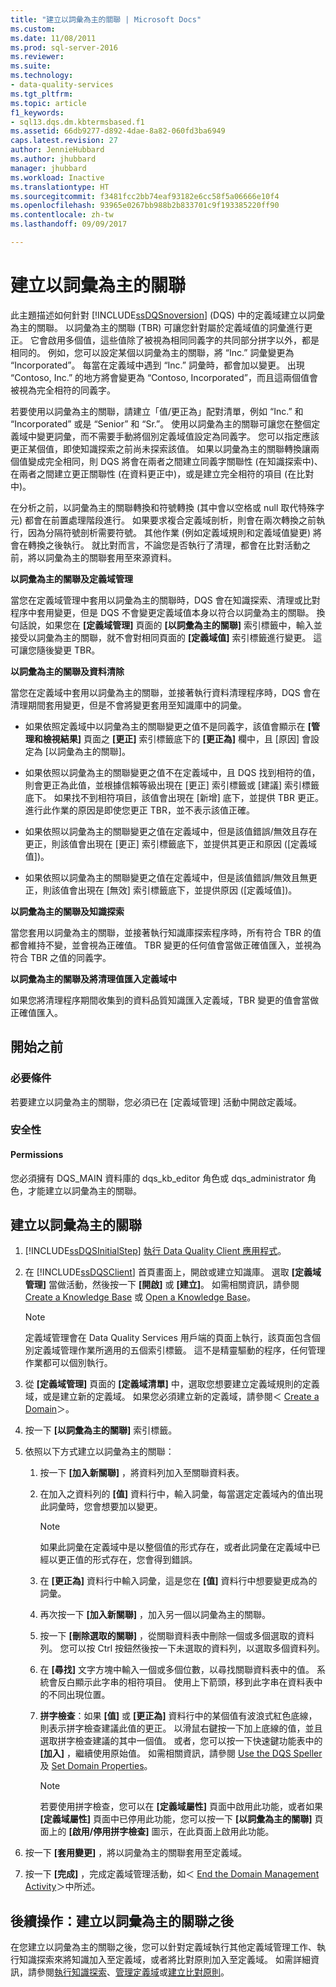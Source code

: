 ```yaml
---
title: "建立以詞彙為主的關聯 | Microsoft Docs"
ms.custom: 
ms.date: 11/08/2011
ms.prod: sql-server-2016
ms.reviewer: 
ms.suite: 
ms.technology:
- data-quality-services
ms.tgt_pltfrm: 
ms.topic: article
f1_keywords:
- sql13.dqs.dm.kbtermsbased.f1
ms.assetid: 66db9277-d892-4dae-8a82-060fd3ba6949
caps.latest.revision: 27
author: JennieHubbard
ms.author: jhubbard
manager: jhubbard
ms.workload: Inactive
ms.translationtype: HT
ms.sourcegitcommit: f3481fcc2bb74eaf93182e6cc58f5a06666e10f4
ms.openlocfilehash: 93965e0267bb988b2b833701c9f193385220ff90
ms.contentlocale: zh-tw
ms.lasthandoff: 09/09/2017

---
```

# <a name="create-term-based-relations"></a>建立以詞彙為主的關聯
  此主題描述如何針對 [!INCLUDE[ssDQSnoversion](../includes/ssdqsnoversion-md.md)] (DQS) 中的定義域建立以詞彙為主的關聯。 以詞彙為主的關聯 (TBR) 可讓您針對屬於定義域值的詞彙進行更正。 它會啟用多個值，這些值除了被視為相同同義字的共同部分拼字以外，都是相同的。 例如，您可以設定某個以詞彙為主的關聯，將 “Inc.” 詞彙變更為 “Incorporated”。 每當在定義域中遇到 “Inc.” 詞彙時，都會加以變更。 出現 “Contoso, Inc.” 的地方將會變更為 “Contoso, Incorporated”，而且這兩個值會被視為完全相符的同義字。  
  
 若要使用以詞彙為主的關聯，請建立「值/更正為」配對清單，例如 “Inc.” 和 “Incorporated” 或是 “Senior” 和 “Sr.”。 使用以詞彙為主的關聯可讓您在整個定義域中變更詞彙，而不需要手動將個別定義域值設定為同義字。 您可以指定應該更正某個值，即使知識探索之前尚未探索該值。 如果以詞彙為主的關聯轉換讓兩個值變成完全相同，則 DQS 將會在兩者之間建立同義字關聯性 (在知識探索中)、在兩者之間建立更正關聯性 (在資料更正中)，或是建立完全相符的項目 (在比對中)。  
  
 在分析之前，以詞彙為主的關聯轉換和符號轉換 (其中會以空格或 null 取代特殊字元) 都會在前置處理階段進行。 如果要求複合定義域剖析，則會在兩次轉換之前執行，因為分隔符號剖析需要符號。 其他作業 (例如定義域規則和定義域值變更) 將會在轉換之後執行。 就比對而言，不論您是否執行了清理，都會在比對活動之前，將以詞彙為主的關聯套用至來源資料。  
  
 **以詞彙為主的關聯及定義域管理**  
  
 當您在定義域管理中套用以詞彙為主的關聯時，DQS 會在知識探索、清理或比對程序中套用變更，但是 DQS 不會變更定義域值本身以符合以詞彙為主的關聯。 換句話說，如果您在 **[定義域管理]** 頁面的 **[以詞彙為主的關聯]** 索引標籤中，輸入並接受以詞彙為主的關聯，就不會對相同頁面的 **[定義域值]** 索引標籤進行變更。 這可讓您隨後變更 TBR。  
  
 **以詞彙為主的關聯及資料清除**  
  
 當您在定義域中套用以詞彙為主的關聯，並接著執行資料清理程序時，DQS 會在清理期間套用變更，但是不會將變更套用至知識庫中的詞彙。  
  
-   如果依照定義域中以詞彙為主的關聯變更之值不是同義字，該值會顯示在 **[管理和檢視結果]** 頁面之 **[更正]** 索引標籤底下的 **[更正為]** 欄中，且 [原因] 會設定為 [以詞彙為主的關聯]。  
  
-   如果依照以詞彙為主的關聯變更之值不在定義域中，且 DQS 找到相符的值，則會更正為此值，並根據信賴等級出現在 [更正] 索引標籤或 [建議] 索引標籤底下。 如果找不到相符項目，該值會出現在 [新增] 底下，並提供 TBR 更正。 進行此作業的原因是即使您更正 TBR，並不表示該值正確。  
  
-   如果依照以詞彙為主的關聯變更之值在定義域中，但是該值錯誤/無效且存在更正，則該值會出現在 [更正] 索引標籤底下，並提供其更正和原因 ([定義域值])。  
  
-   如果依照以詞彙為主的關聯變更之值在定義域中，但是該值錯誤/無效且無更正，則該值會出現在 [無效] 索引標籤底下，並提供原因 ([定義域值])。  
  
 **以詞彙為主的關聯及知識探索**  
  
 當您套用以詞彙為主的關聯，並接著執行知識庫探索程序時，所有符合 TBR 的值都會維持不變，並會視為正確值。 TBR 變更的任何值會當做正確值匯入，並視為符合 TBR 之值的同義字。  
  
 **以詞彙為主的關聯及將清理值匯入定義域中**  
  
 如果您將清理程序期間收集到的資料品質知識匯入定義域，TBR 變更的值會當做正確值匯入。  
  
##  <a name="BeforeYouBegin"></a> 開始之前  
  
###  <a name="Prerequisites"></a> 必要條件  
 若要建立以詞彙為主的關聯，您必須已在 [定義域管理] 活動中開啟定義域。  
  
###  <a name="Security"></a> 安全性  
  
####  <a name="Permissions"></a> Permissions  
 您必須擁有 DQS_MAIN 資料庫的 dqs_kb_editor 角色或 dqs_administrator 角色，才能建立以詞彙為主的關聯。  
  
##  <a name="Create"></a> 建立以詞彙為主的關聯  
  
1.  [!INCLUDE[ssDQSInitialStep](../includes/ssdqsinitialstep-md.md)] [執行 Data Quality Client 應用程式](../data-quality-services/run-the-data-quality-client-application.md)。  
  
2.  在 [!INCLUDE[ssDQSClient](../includes/ssdqsclient-md.md)] 首頁畫面上，開啟或建立知識庫。 選取 **[定義域管理]** 當做活動，然後按一下 **[開啟]** 或 **[建立]**。 如需相關資訊，請參閱 [Create a Knowledge Base](../data-quality-services/create-a-knowledge-base.md) 或 [Open a Knowledge Base](../data-quality-services/open-a-knowledge-base.md)。  
  
    > [!NOTE]  
    >  定義域管理會在 Data Quality Services 用戶端的頁面上執行，該頁面包含個別定義域管理作業所適用的五個索引標籤。 這不是精靈驅動的程序，任何管理作業都可以個別執行。  
  
3.  從 **[定義域管理]** 頁面的 **[定義域清單]** 中，選取您想要建立定義域規則的定義域，或是建立新的定義域。 如果您必須建立新的定義域，請參閱＜ [Create a Domain](../data-quality-services/create-a-domain.md)＞。  
  
4.  按一下 **[以詞彙為主的關聯]** 索引標籤。  
  
5.  依照以下方式建立以詞彙為主的關聯：  
  
    1.  按一下 **[加入新關聯]** ，將資料列加入至關聯資料表。  
  
    2.  在加入之資料列的 **[值]** 資料行中，輸入詞彙，每當選定定義域內的值出現此詞彙時，您會想要加以變更。  
  
        > [!NOTE]  
        >  如果此詞彙在定義域中是以整個值的形式存在，或者此詞彙在定義域中已經以更正值的形式存在，您會得到錯誤。  
  
    3.  在 **[更正為]** 資料行中輸入詞彙，這是您在 **[值]** 資料行中想要變更成為的詞彙。  
  
    4.  再次按一下 **[加入新關聯]** ，加入另一個以詞彙為主的關聯。  
  
    5.  按一下 **[刪除選取的關聯]** ，從關聯資料表中刪除一個或多個選取的資料列。 您可以按 Ctrl 按鈕然後按一下未選取的資料列，以選取多個資料列。  
  
    6.  在 **[尋找]** 文字方塊中輸入一個或多個位數，以尋找關聯資料表中的值。 系統會反白顯示此字串的相符項目。 使用上下箭頭，移到此字串在資料表中的不同出現位置。  
  
    7.  **拼字檢查**：如果 **[值]** 或 **[更正為]** 資料行中的某個值有波浪式紅色底線，則表示拼字檢查建議此值的更正。 以滑鼠右鍵按一下加上底線的值，並且選取拼字檢查建議的其中一個值。 或者，您可以按一下快速鍵功能表中的 **[加入]** ，繼續使用原始值。 如需相關資訊，請參閱 [Use the DQS Speller](../data-quality-services/use-the-dqs-speller.md) 及 [Set Domain Properties](../data-quality-services/set-domain-properties.md)。  
  
        > [!NOTE]  
        >  若要使用拼字檢查，您可以在 **[定義域屬性]** 頁面中啟用此功能，或者如果 **[定義域屬性]** 頁面中已停用此功能，您可以按一下 **[以詞彙為主的關聯]** 頁面上的 **[啟用/停用拼字檢查]** 圖示，在此頁面上啟用此功能。  
  
6.  按一下 **[套用變更]** ，將以詞彙為主的關聯套用至定義域。  
  
7.  按一下 **[完成]** ，完成定義域管理活動，如＜ [End the Domain Management Activity](http://msdn.microsoft.com/library/ab6505ad-3090-453b-bb01-58435e7fa7c0)＞中所述。  
  
##  <a name="FollowUp"></a> 後續操作：建立以詞彙為主的關聯之後  
 在您建立以詞彙為主的關聯之後，您可以針對定義域執行其他定義域管理工作、執行知識探索來將知識加入至定義域，或者將比對原則加入至定義域。 如需詳細資訊，請參閱[執行知識探索](../data-quality-services/perform-knowledge-discovery.md)、[管理定義域](../data-quality-services/managing-a-domain.md)或[建立比對原則](../data-quality-services/create-a-matching-policy.md)。  
  
  

